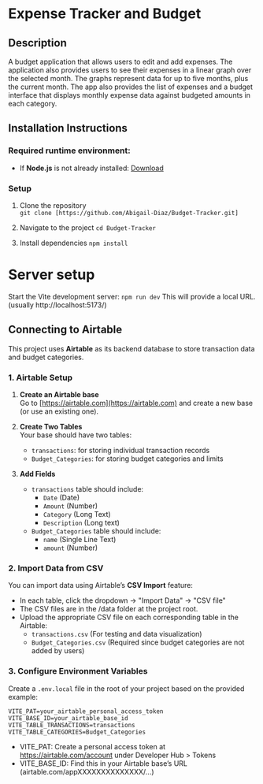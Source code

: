 # Expense Tracker and Budget

## Description
A budget application that allows users to edit and add expenses. The application also provides users to see their expenses in a linear graph over the selected month. 
The graphs represent data for up to five months, plus the current month. The app also provides the list of expenses and a budget interface that displays
monthly expense data against budgeted amounts in each category.

## Installation Instructions

### Required runtime environment:
- If **Node.js** is not already installed: [Download](https://nodejs.org/en/download)

### Setup
1. Clone the repository    
`git clone [https://github.com/Abigail-Diaz/Budget-Tracker.git]`
    
2. Navigate to the project
`cd Budget-Tracker`
    
3. Install dependencies
`npm install`

# Server setup
Start the Vite development server:
`npm run dev`
This will provide a local URL.
(usually http://localhost:5173/)

## Connecting to Airtable

This project uses **Airtable** as its backend database to store transaction data and budget categories.

### 1. Airtable Setup

1. **Create an Airtable base**  
   Go to [https://airtable.com](https://airtable.com) and create a new base (or use an existing one).

2. **Create Two Tables**  
   Your base should have two tables:
   - `transactions`: for storing individual transaction records
   - `Budget_Categories`: for storing budget categories and limits

3. **Add Fields**  
   - `transactions` table should include:
     - `Date` (Date)
     - `Amount` (Number)
     - `Category` (Long Text)
     - `Description` (Long text)
   - `Budget_Categories` table should include:
     - `name` (Single Line Text)
     - `amount` (Number)

### 2. Import Data from CSV

You can import data using Airtable’s **CSV Import** feature:

- In each table, click the dropdown → "Import Data" → "CSV file"
- The CSV files are in the /data folder at the project root.
- Upload the appropriate CSV file on each corresponding table in the Airtable:
  - `transactions.csv`       (For testing and data visualization)
  - `Budget_Categories.csv` (Required since budget categories are not added by users)

### 3. Configure Environment Variables

Create a `.env.local` file in the root of your project based on the provided example:

```env
VITE_PAT=your_airtable_personal_access_token
VITE_BASE_ID=your_airtable_base_id
VITE_TABLE_TRANSACTIONS=transactions
VITE_TABLE_CATEGORIES=Budget_Categories
```
- VITE_PAT: Create a personal access token at https://airtable.com/account under Developer Hub > Tokens
- VITE_BASE_ID: Find this in your Airtable base’s URL (airtable.com/appXXXXXXXXXXXXXX/...)

